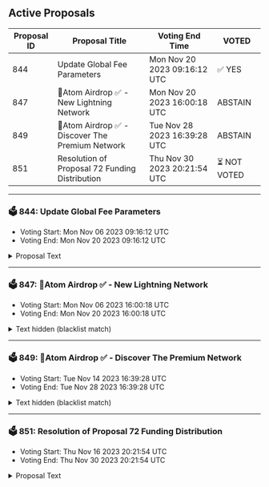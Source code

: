 ## Active Proposals

| Proposal ID | Proposal Title | Voting End Time | VOTED |
|-------------|----------------|-----------------|-------|
| 844 | Update Global Fee Parameters | Mon Nov 20 2023 09:16:12 UTC | ✅ YES |
| 847 | 💎Atom Airdrop ✅ - New Lightning Network  | Mon Nov 20 2023 16:00:18 UTC | ABSTAIN |
| 849 | 💎Atom Airdrop ✅ - Discover The Premium Network | Tue Nov 28 2023 16:39:28 UTC | ABSTAIN |
| 851 | Resolution of Proposal 72 Funding Distribution | Thu Nov 30 2023 20:21:54 UTC | ⏳ NOT VOTED |

---

### 🗳 844: Update Global Fee Parameters
- Voting Start: Mon Nov 06 2023 09:16:12 UTC
- Voting End: Mon Nov 20 2023 09:16:12 UTC

<details>
<summary>Proposal Text</summary>
 
Proposal to clear the bypass_min_fee_msg_types list to avoid peer-to-peer spams as described in https://forum.cosmos.network/t/set-a-minimum-gas-price-of-0-005uatom/11779.
</details>

---

### 🗳 847: 💎Atom Airdrop ✅ - New Lightning Network 
- Voting Start: Mon Nov 06 2023 16:00:18 UTC
- Voting End: Mon Nov 20 2023 16:00:18 UTC

<details>
<summary>Text hidden (blacklist match)</summary>
 
</details>

---

### 🗳 849: 💎Atom Airdrop ✅ - Discover The Premium Network
- Voting Start: Tue Nov 14 2023 16:39:28 UTC
- Voting End: Tue Nov 28 2023 16:39:28 UTC

<details>
<summary>Text hidden (blacklist match)</summary>
 
</details>

---

### 🗳 851: Resolution of Proposal 72 Funding Distribution
- Voting Start: Thu Nov 16 2023 20:21:54 UTC
- Voting End: Thu Nov 30 2023 20:21:54 UTC

<details>
<summary>Proposal Text</summary>
 
## Summary
This proposal is made by [Simply Staking](https://twitter.com/SimplyStaking) to address our situation following the failures of the technical committee appointed by the Cosmos Hub community through Proposal 72.

Proposal 72 was initiated with the goal of financially supporting three teams with early runway to build applications with a vision of becoming consumer chains of the Hub and aligning with the AEZ. A Funding Committee was appointed with the mandate to select suitable projects on behalf of the Hub community, and to administer the distribution of grant funds to these projects. The projects ended up being Neutron, Fairblocks, and our project, now known as EntryPoint.

The agreed-upon structure was to disburse 50% of the funds upon submission of a forum post and the remaining 50% upon achieving consumer chain status. However, as you might have seen from our recent [post](https://forum.cosmos.network/t/proposal-draft-rectifying-proposal-72-committee-actions/11959) the committee did not adhere to this, effectively not upholding the promises made on behalf of the Cosmos Hub community.

## Details
The following is a succinct timeline of events:

- September 2022: Confirmation was received that Simply Staking qualified for the Proposal 72 grant.
- October 2022: Our project, EntryPoint, was unveiled at Cosmoverse, with the backing of Prop 72 funding.
- October 2022 - June 2023: We dedicated ourselves to EntryPoint’s development, consistently updating the committee. No changes or deadlines regarding the funding were communicated.
- May 2023: A potential conflict of interest was raised by a Committee member.
- 30 June 2023: Our open letter was shared on the Cosmos Hub forum, and subsequently went unanswered by the Committee.
- July 2023: Attempts to communicate with the Committee were largely unacknowledged.
- August 2023: We discovered the promised funds had been returned to the community pool.

As a long-standing Cosmos contributor, Simply Staking has always strived to act professionally and in good faith, even in the face of this disappointing situation we now find ourselves in. We have tried to engage with the Funding Committee, but our efforts have largely been met with either silence or lack of accountability. We have been told by several people in the community that since the funds have been returned to the community pool, we should engage with the community to receive our promised funds.

And so we now turn to you, the Cosmos Hub community, with the hope of resolving this matter once and for all. We understand that the community’s word is final and this will be the last time we address this situation, whatever the outcome may be.

We believe that we have held to our end of the agreement reached with the Proposal 72 committee. We have invested significant time, resources and funds into our project, with a good amount of these resources allocated to understand what a move to ICS entails and how we should be adapting our project’s technical and governance specifications to account for this new paradigm, based on the assumption that we will be receiving funds allocated from Proposal 72.

On the other hand, the Funding Committee chose to ignore the promises made towards us and to simply wash their hands and disburse the funds back to the Hub; notwithstanding the clear financial repercussions of this decision to our team.

Furthermore, this behaviour sets a clear precedent that will make any party wanting to collaborate with the Cosmos Hub think twice lest the promises made by any committee on behalf of the Hub be simply ignored later by the committee itself. This is the last thing the Cosmos Hub needs as it establishes itself as one of the foremost open governance-driven projects in the world.

Therefore, with this proposal, we’re asking the Cosmos community to address the committee’s actions to ensure that past commitments are honoured, and see that the 16,250 ATOM (½ of the earmarked funds) that was pledged by the Funding Committee to support the development of our project is distributed accordingly.

We think that this vote should not be influenced by your opinion of our project. Instead, it should focus on whether the Hub community should uphold the agreement made on its behalf by the Prop 72 Funding Committee—an agreement which the committee did not wish to honour.

Your engagement with this proposal and our prior forum post is genuinely appreciated. Thank you for giving these matters your time and consideration.

## Recipient
cosmos1ypkeecv2dw58lqsdj5uhkx4ygdl9y3nzhr4jkf

## Amount
16250 ATOM

## Forum post link
https://forum.cosmos.network/t/proposal-last-call-rectifying-proposal-72-committee-actions/11959

## Governance votes
The following items summarize the voting options and what it means for this proposal:

- YES - By voting yes, you agree that Simply Staking should receive the funds it was promised by the technical committee appointed via Proposal 72. The funds will be taken from the community pool and sent directly to the address cosmos1ypkeecv2dw58lqsdj5uhkx4ygdl9y3nzhr4jkf.
- NO - By voting no, you do not agree that Simply Staking should receive the funds it was promised by the technical committee appointed via Proposal 72.
- NO WITH VETO - A ‘NoWithVeto’ vote indicates a proposal either (1) is deemed to be spam, i.e., irrelevant to Cosmos Hub, (2) disproportionately infringes on minority interests, or (3) violates or encourages violation of the rules of engagement as currently set out by Cosmos Hub governance. If the number of ‘NoWithVeto’ votes is greater than a third of total votes, the proposal is rejected and the deposits are burned.
- ABSTAIN - You wish to contribute to quorum but you formally decline to vote either for or against the proposal.
</details>
